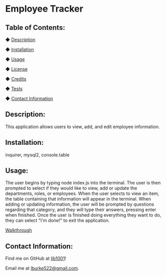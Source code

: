 
# Employee Tracker

## 

## Table of Contents:
◆ [Description](#description)

◆ [Installation](#installation)

◆ [Usage](#usage)

◆ [License](#license)

◆ [Credits](#credits)

◆ [Tests](#tests)

◆ [Contact Information](#contact-information)

## Description:

This application allows users to view, add, and edit employee information.

## Installation:

inquirer, mysql2, console.table

## Usage:

The user begins by typing node index.js into the terminal. The user is then prompted to select if they would like to view, add or update the departments, roles, or employees. When the user selects to view an item, the table containing that information will appear in the terminal. When adding or updating information, the user will be prompted by questions regarding that category, and they will type their answers, pressing enter when finished. Once the user is finished doing everything they want to do, they can select "I'm done!" to exit the application. 

[Walkthrough](https://drive.google.com/file/d/1LsPNBVLKl3d5SoYCQ3B5BvJLkdd6reSF/view)


## Contact Information:

Find me on GitHub at [lib1001](https://github.com/lib1001)!

Email me at [lburke522@gmail.com](mailTo:lburke522@gmail.com).